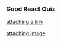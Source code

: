 ### Good React Quiz

[attaching a link](https://www.google.com)

[attaching image](https://upload.wikimedia.org/wikipedia/commons/thumb/b/b6/Image_created_with_a_mobile_phone.png/640px-Image_created_with_a_mobile_phone.png)

